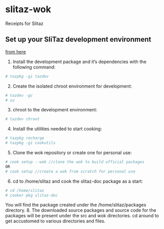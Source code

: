 # slitaz-wok
Receipts for Slitaz

## Set up your SliTaz development environment
[from here](http://tuxdiary.com/2013/08/17/quick-guide-to-start-cooking-slitaz-packages/)

1. Install the development package and it’s dependencies with the following command:
```bash
# tazpkg -gi tazdev
```

2. Create the isolated chroot environment for development:
```bash
# tazdev -gc
# su
```

3. chroot to the development environment:
```bash
# tazdev chroot
```

4. Install the utilities needed to start cooking:
```bash
# tazpkg recharge
# tazpkg -gi cookutils
```

5. Clone the wok repository or create one for personal use:
```bash
# cook setup --wok //clone the wok to build official packages
OR
# cook setup //create a wok from scratch for personal use
```
6. cd to /home/slitaz and cook the slitaz-doc package as a start:
```bash
# cd /home/slitaz
# cooker pkg slitaz-doc
```

You will find the package created under the /home/slitaz/packages directory.
8. The downloaded source packages and source code for the packages will be present under the src and wok directories. cd around to get accustomed to various directories and files.



